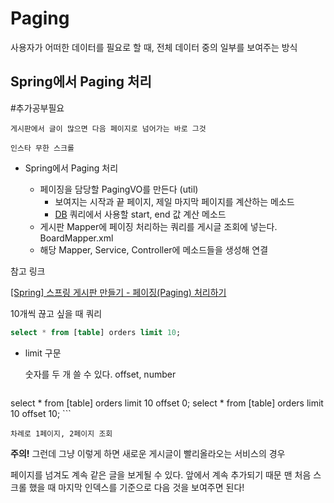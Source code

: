 # Paging

사용자가 어떠한 데이터를 필요로 할 때, 전체 데이터 중의 일부를 보여주는 방식

## Spring에서 Paging 처리
#추가공부필요

```
게시판에서 글이 많으면 다음 페이지로 넘어가는 바로 그것

인스타 무한 스크롤
```

-   Spring에서 Paging 처리
	
	-   페이징을 담당할 PagingVO를 만든다 (util)
		-   보여지는 시작과 끝 페이지, 제일 마지막 페이지를 계산하는 메소드
		-   [DB](DB) 쿼리에서 사용할 start, end 값 계산 메소드
	-   게시판 Mapper에 페이징 처리하는 쿼리를 게시글 조회에 넣는다. BoardMapper.xml
	-   해당 Mapper, Service, Controller에 메소드들을 생성해 연결

참고 링크

[[Spring] 스프링 게시판 만들기 - 페이징(Paging) 처리하기](https://po9357.github.io/spring/2019-05-28-Board_Paging/)

10개씩 끊고 싶을 때 쿼리

```sql
select * from [table] orders limit 10;
```

-   limit 구문
	
	숫자를 두 개 쓸 수 있다. offset, number
	
	```sql
select * from [table] orders limit 10 offset 0;
select * from [table] orders limit 10 offset 10;
	```
	
	차례로 1페이지, 2페이지 조회
	

**주의!** 그런데 그냥 이렇게 하면 새로운 게시글이 빨리올라오는 서비스의 경우

페이지를 넘겨도 계속 같은 글을 보게될 수 있다. 앞에서 계속 추가되기 때문
맨 처음 스크롤 했을 때 마지막 인덱스를 기준으로 다음 것을 보여주면 된다!